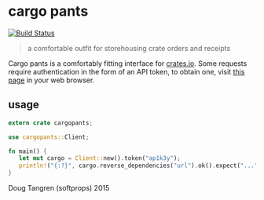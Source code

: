# cargo pants

[![Build Status](https://travis-ci.org/softprops/cargopants.svg?branch=master)](https://travis-ci.org/softprops/cargopants)

> a comfortable outfit for storehousing crate orders and receipts

Cargo pants is a comfortably fitting interface for [crates.io](https://crates.io/). Some requests require authentication in the form of
an API token, to obtain one, visit [this page](https://crates.io/me) in your web browser.

## usage

```rust
extern crate cargopants;

use cargopants::Client;

fn main() {
   let mut cargo = Client::new().token("ap1k3y");
   println!("{:?}", cargo.reverse_dependencies("url").ok().expect("..."));
}
```

Doug Tangren (softprops) 2015
